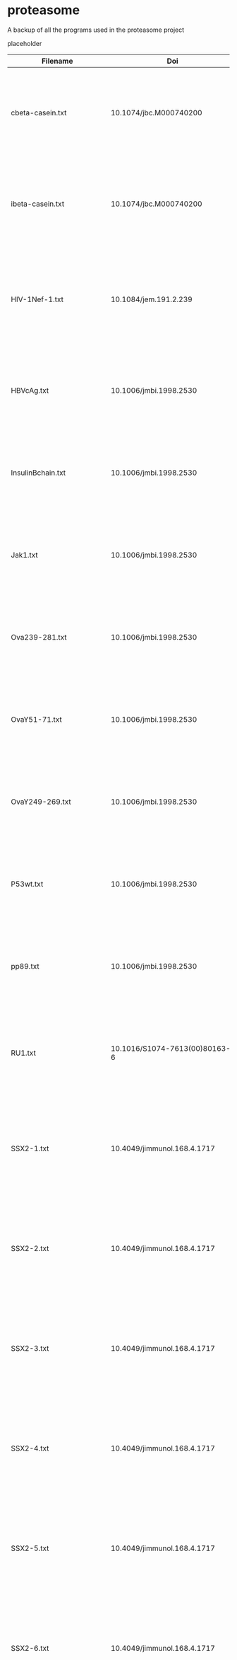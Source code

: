 # proteasome
A backup of all the programs used in the proteasome project

placeholder


| Filename	| Doi	| Description |
| --------- | --- | ----------- |
| cbeta-casein.txt	| 10.1074/jbc.M000740200	| txt file with digestion info from The Human 26 S and 20 S Proteasomes Generate Overlapping but Different Sets of Peptide Fragments from a Model Protein Substrate |
| ibeta-casein.txt	| 10.1074/jbc.M000740200	| txt file with digestion info from The Human 26 S and 20 S Proteasomes Generate Overlapping but Different Sets of Peptide Fragments from a Model Protein Substrate |
| HIV-1Nef-1.txt	| 10.1084/jem.191.2.239	| txt file with digestion info from Cytotoxic T lymphocyte epitopes of HIV-1 Nef: generation of multiple definitive major histocompatibility complex class I ligands by proteasomes |
| HBVcAg.txt	| 10.1006/jmbi.1998.2530	| txt file with digestion info from A theoretical approach towards the identification of cleavage-determining amino acid motifs of the 20 S proteasome |
| InsulinBchain.txt	| 10.1006/jmbi.1998.2530	| txt file with digestion info from A theoretical approach towards the identification of cleavage-determining amino acid motifs of the 20 S proteasome |
| Jak1.txt	| 10.1006/jmbi.1998.2530	| txt file with digestion info from A theoretical approach towards the identification of cleavage-determining amino acid motifs of the 20 S proteasome |
| Ova239-281.txt	| 10.1006/jmbi.1998.2530	| txt file with digestion info from A theoretical approach towards the identification of cleavage-determining amino acid motifs of the 20 S proteasome |
| OvaY51-71.txt	| 10.1006/jmbi.1998.2530	| txt file with digestion info from A theoretical approach towards the identification of cleavage-determining amino acid motifs of the 20 S proteasome |
| OvaY249-269.txt	| 10.1006/jmbi.1998.2530	| txt file with digestion info from A theoretical approach towards the identification of cleavage-determining amino acid motifs of the 20 S proteasome |
| P53wt.txt	| 10.1006/jmbi.1998.2530	| txt file with digestion info from A theoretical approach towards the identification of cleavage-determining amino acid motifs of the 20 S proteasome |
| pp89.txt	| 10.1006/jmbi.1998.2530	| txt file with digestion info from A theoretical approach towards the identification of cleavage-determining amino acid motifs of the 20 S proteasome |
| RU1.txt	| 10.1016/S1074-7613(00)80163-6	| txt file with digestion info from Processing of Some Antigens by the Standard Proteasome but Not by the Immunoproteasome Results in Poor Presentation by Dendritic Cells |
| SSX2-1.txt	| 10.4049/jimmunol.168.4.1717	| txt file with digestion info from Proteasome-Assisted Identification of a SSX-2-Derived Epitope Recognized by Tumor-Reactive CTL Infiltrating Metastatic Melanoma |
| SSX2-2.txt	| 10.4049/jimmunol.168.4.1717	| txt file with digestion info from Proteasome-Assisted Identification of a SSX-2-Derived Epitope Recognized by Tumor-Reactive CTL Infiltrating Metastatic Melanoma |
| SSX2-3.txt	| 10.4049/jimmunol.168.4.1717	| txt file with digestion info from Proteasome-Assisted Identification of a SSX-2-Derived Epitope Recognized by Tumor-Reactive CTL Infiltrating Metastatic Melanoma |
| SSX2-4.txt	| 10.4049/jimmunol.168.4.1717	| txt file with digestion info from Proteasome-Assisted Identification of a SSX-2-Derived Epitope Recognized by Tumor-Reactive CTL Infiltrating Metastatic Melanoma |
| SSX2-5.txt	| 10.4049/jimmunol.168.4.1717	| txt file with digestion info from Proteasome-Assisted Identification of a SSX-2-Derived Epitope Recognized by Tumor-Reactive CTL Infiltrating Metastatic Melanoma |
| SSX2-6.txt	| 10.4049/jimmunol.168.4.1717	| txt file with digestion info from Proteasome-Assisted Identification of a SSX-2-Derived Epitope Recognized by Tumor-Reactive CTL Infiltrating Metastatic Melanoma |
| SSX2-7.txt	| 10.4049/jimmunol.168.4.1717	| txt file with digestion info from Proteasome-Assisted Identification of a SSX-2-Derived Epitope Recognized by Tumor-Reactive CTL Infiltrating Metastatic Melanoma |
| SSX2-8.txt	| 10.4049/jimmunol.168.4.1717	| txt file with digestion info from Proteasome-Assisted Identification of a SSX-2-Derived Epitope Recognized by Tumor-Reactive CTL Infiltrating Metastatic Melanoma |
| SSX2-9.txt	| 10.4049/jimmunol.168.4.1717	| txt file with digestion info from Proteasome-Assisted Identification of a SSX-2-Derived Epitope Recognized by Tumor-Reactive CTL Infiltrating Metastatic Melanoma |
| SSX2-10.txt	| 10.4049/jimmunol.168.4.1717	| txt file with digestion info from Proteasome-Assisted Identification of a SSX-2-Derived Epitope Recognized by Tumor-Reactive CTL Infiltrating Metastatic Melanoma |
| SSX2-11.txt	| 10.4049/jimmunol.168.4.1717	| txt file with digestion info from Proteasome-Assisted Identification of a SSX-2-Derived Epitope Recognized by Tumor-Reactive CTL Infiltrating Metastatic Melanoma |
| SSX2-12.txt	| 10.4049/jimmunol.168.4.1717	| txt file with digestion info from Proteasome-Assisted Identification of a SSX-2-Derived Epitope Recognized by Tumor-Reactive CTL Infiltrating Metastatic Melanoma |
| SSX2-13.txt	| 10.4049/jimmunol.168.4.1717	| txt file with digestion info from Proteasome-Assisted Identification of a SSX-2-Derived Epitope Recognized by Tumor-Reactive CTL Infiltrating Metastatic Melanoma |
| tyrosinase.txt	| 10.1073/pnas.1101892108	| txt file with digestion info from An antigenic peptide produced by reverse splicing and double asparagine deamidation |
| SP110.txt	| 10.1126/science.1130660	| txt file with digestion info from An Antigen Produced by Splicing of Noncontiguous Peptides in the Reverse Order |
| GP100-2.txt	| 10.4049/jimmunol.1302032	| txt file with splicing info from A Spliced Antigenic Peptide Comprising a Single Spliced Amino Acid Is Produced in the Proteasome by Reverse Splicing of a Longer Peptide Fragment followed by Trimming |
| GP100-1.txt	| 10.1126/science.1095522	| txt file with splicing info from An Antigenic Peptide Produced by Peptide Splicing in the Proteasome |
| cPrP.txt	| 10.4049/jimmunol.172.2.1083 | txt file with digestion info from Quantitative Analysis of Prion-Protein Degradation by Constitutive and Immuno-20S Proteasomes Indicates Differences Correlated with Disease Susceptibility |
| iPrP.txt	| 10.4049/jimmunol.172.2.1083	| txt file with digestion info from Quantitative Analysis of Prion-Protein Degradation by Constitutive and Immuno-20S Proteasomes Indicates Differences Correlated with Disease Susceptibility |
| HIVRT-1.txt	| 10.1128/JVI.00968-06	| txt file with digestion info from Precise Identification of a Human Immunodeficiency Virus Type 1 Antigen Processing Mutant |
| HIVRT-2.txt	| 10.1128/JVI.00968-06	| txt file with digestion info from Precise Identification of a Human Immunodeficiency Virus Type 1 Antigen Processing Mutant |
| HIV-1Nef-2.txt	| 10.1073/pnas.1232228100	| txt file with digestion info from Differential proteasomal processing of hydrophobic and hydrophilic protein regions: Contribution to cytotoxic T lymphocyte epitope clustering in HIV-1-Nef |
| PRAME90Ð116.txt	| 10.1084/jem.193.1.73	| txt file with digestion info from Efficient Identification of Novel Hla-A*0201ÐPresented Cytotoxic T Lymphocyte Epitopes in the Widely Expressed Tumor Antigen Prame by Proteasome-Mediated Digestion Analysis |
| PRAME133Ð159.txt	| 10.1084/jem.193.1.73	| txt file with digestion info from Efficient Identification of Novel Hla-A*0201ÐPresented Cytotoxic T Lymphocyte Epitopes in the Widely Expressed Tumor Antigen Prame by Proteasome-Mediated Digestion Analysis |
| PRAME290Ð316.txt	| 10.1084/jem.193.1.73	| txt file with digestion info from Efficient Identification of Novel Hla-A*0201ÐPresented Cytotoxic T Lymphocyte Epitopes in the Widely Expressed Tumor Antigen Prame by Proteasome-Mediated Digestion Analysis |
| PRAME415Ð441.txt	| 10.1084/jem.193.1.73	| txt file with digestion info from Efficient Identification of Novel Hla-A*0201ÐPresented Cytotoxic T Lymphocyte Epitopes in the Widely Expressed Tumor Antigen Prame by Proteasome-Mediated Digestion Analysis |
| NS4B-Mu.txt	| 10.1128/JVI.79.8.4870Ð4876.2005	| txt file with digestion info from Escape Mutations Alter Proteasome Processing of Major Histocompatibility Complex Class I-Restricted Epitopes in Persistent Hepatitis C Virus Infection |
| NS4B-WT.txt	| 10.1128/JVI.79.8.4870Ð4876.2005	| txt file with digestion info from Escape Mutations Alter Proteasome Processing of Major Histocompatibility Complex Class I-Restricted Epitopes in Persistent Hepatitis C Virus Infection |
| GP100209-217.txt	| 10.4049/jimmunol.1103213	| txt file with digestion info from Analysis of the Processing of Seven Human Tumor Antigens by Intermediate Proteasomes |
| MAGE-A3114-122.txt	| 10.4049/jimmunol.1103213	| txt file with digestion info from Analysis of the Processing of Seven Human Tumor Antigens by Intermediate Proteasomes |
| MAGE-A3271-279.txt	| 10.4049/jimmunol.1103213	| txt file with digestion info from Analysis of the Processing of Seven Human Tumor Antigens by Intermediate Proteasomes |
| MAGE-A10254-262.txt	| 10.4049/jimmunol.1103213	| txt file with digestion info from Analysis of the Processing of Seven Human Tumor Antigens by Intermediate Proteasomes |
| MAGE-C2191-200.txt	| 10.4049/jimmunol.1103213	| txt file with digestion info from Analysis of the Processing of Seven Human Tumor Antigens by Intermediate Proteasomes |
| MAGE-C2336-344.txt	| 10.4049/jimmunol.1103213	| txt file with digestion info from Analysis of the Processing of Seven Human Tumor Antigens by Intermediate Proteasomes |
| Melan-A26-35.txt	| 10.4049/jimmunol.1103213	| txt file with digestion info from Analysis of the Processing of Seven Human Tumor Antigens by Intermediate Proteasomes |
| Tyrosinase369-377.txt	| 10.4049/jimmunol.1103213	| txt file with digestion info from Analysis of the Processing of Seven Human Tumor Antigens by Intermediate Proteasomes |
| MV438Ð446-1.txt	| 10.1099/0022-1317-82-9-2131	| txt file with digestion info from A measles virus glycoprotein-derived human CTL epitope is abundantly presented via the proteasomal-dependent MHC class I processing pathway |
| MV438Ð446-2.txt	| 10.1099/0022-1317-82-9-2131	| txt file with digestion info from A measles virus glycoprotein-derived human CTL epitope is abundantly presented via the proteasomal-dependent MHC class I processing pathway |
| MV438Ð446-3.txt	| 10.1099/0022-1317-82-9-2131	| txt file with digestion info from A measles virus glycoprotein-derived human CTL epitope is abundantly presented via the proteasomal-dependent MHC class I processing pathway |
| MV438Ð446-4.txt	| 10.1099/0022-1317-82-9-2131	| txt file with digestion info from A measles virus glycoprotein-derived human CTL epitope is abundantly presented via the proteasomal-dependent MHC class I processing pathway |
| InsulinBchain-2.txt | 10.1073/pnas.0508621102	| txt file with digestion info from Autoreactive CD8 T cells associated with _ cell destruction in type 1 diabetes |
| LLO291-317.txt	| 10.1182/blood-2010-12-325035	| txt file with digestion info from The only proposed T-cell epitope derived from the TEL-AML1 translocation is not naturally processed |
| TEL-AML1319-348.txt	| 10.1182/blood-2010-12-325035	| txt file with digestion info from The only proposed T-cell epitope derived from the TEL-AML1 translocation is not naturally processed |
| pLLO91-99.txt	| 10.1093/intimm/dxh352	| txt file with digestion info from Multiple synergizing factors contribute to the strength of the CD8+ T cell response against listeriolysin O |
| pLLO99A.txt	| 10.1093/intimm/dxh352	| txt file with digestion info from Multiple synergizing factors contribute to the strength of the CD8+ T cell response against listeriolysin O |
| Proinsulin.txt	| 10.2337/diabetes.54.7.2053	| txt file with digestion info from Identification of Naturally Processed HLA-A2ÑRestricted Proinsulin Epitopes by Reverse Immunology |
| ProteasomeC5120Ð146.txt	| 10.4049/jimmunol.164.1.329	| txt file with digestion info from Limited Diversity of Peptides Related to an Alloreactive T Cell Epitope in the HLA-B27-Bound Peptide Repertoire Results from Restrictions at Multiple Steps Along the Processing-Loading Pathway |
| iWT1313-336.txt	| 10.1158/1078-0432.CCR-06-1337	| txt file with digestion info from Identification of a Highly Immunogenic HLA-A*01-Binding T Cell Epitope of WT1 |
| cWT1313-336.txt	| 10.1158/1078-0432.CCR-06-1337	| txt file with digestion info from Identification of a Highly Immunogenic HLA-A*01-Binding T Cell Epitope of WT1 |
| iEnolase.txt	| 10.1084/jem.194.1.1	| txt file with digestion info from Discrete Cleavage Motifs of Constitutive and Immunoproteasomes Revealed by Quantitative Analysis of Cleavage Products |
| cEnolase.txt	| 10.1084/jem.194.1.1	| txt file with digestion info from Discrete Cleavage Motifs of Constitutive and Immunoproteasomes Revealed by Quantitative Analysis of Cleavage Products |
| ENO1.txt	| 10.1073/pnas.95.21.12504	| txt file with digestion info from Cleavage motifs of the yeast 20S proteasome _ subunits deduced from digests of enolase 1 |
| Snca.txt	| 10.1016/j.bbamcr.2013.11.018	| txt file with digestion info from Mechanism of cleavage of alpha-synuclein by the 20S proteasome and modulation of its degradation by the RedOx state of the N-terminal methionines |
| PARK7.txt	| 10.1016/j.bbamcr.2011.11.010	| "txt file with digestion info from Reduced protein stability of human DJ-1/PARK7 L166P, linked to autosomal recessive Parkinson disease, is due to direct endoproteolytic cleavage by the proteasome" |
| ALB1-24.txt	| 10.1681/ASN.2007111233	| txt file with digestion info from Proteasomal Processing of Albumin by Renal Dendritic Cells Generates Antigenic Peptides |
| HLA-B27165-194.txt	| 10.1074/jbc.M308816200	| txt file with digestion info from Species-specific Differences in Proteasomal Processing and Tapasin-mediated Loading Influence Peptide Presentation by HLA-B27 in Murine Cells |
| Histone2A77-105.txt	| 10.1074/jbc.M308816200	| txt file with digestion info from Species-specific Differences in Proteasomal Processing and Tapasin-mediated Loading Influence Peptide Presentation by HLA-B27 in Murine Cells |
| FattyAcidSynthase1689-1718.txt  | 10.1074/jbc.M308816200	| txt file with digestion info from Species-specific Differences in Proteasomal Processing and Tapasin-mediated Loading Influence Peptide Presentation by HLA-B27 in Murine Cells |
| Beta-2m1-24.txt	| 10.1074/jbc.M308816200	| txt file with digestion info from Species-specific Differences in Proteasomal Processing and Tapasin-mediated Loading Influence Peptide Presentation by HLA-B27 in Murine Cells |
